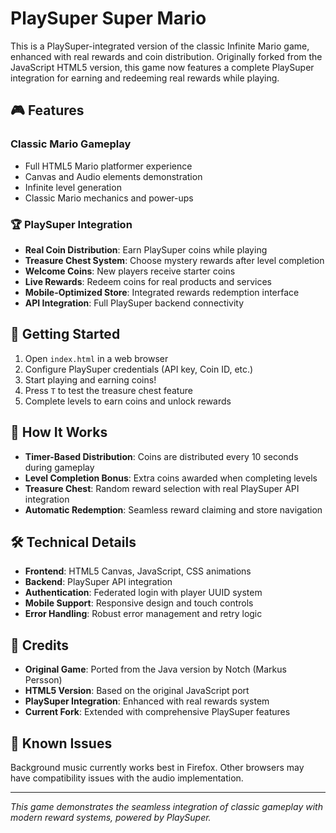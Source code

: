 # PlaySuper Super Mario

This is a PlaySuper-integrated version of the classic Infinite Mario game, enhanced with real rewards and coin distribution. Originally forked from the JavaScript HTML5 version, this game now features a complete PlaySuper integration for earning and redeeming real rewards while playing.

## 🎮 Features

### Classic Mario Gameplay
- Full HTML5 Mario platformer experience
- Canvas and Audio elements demonstration
- Infinite level generation
- Classic Mario mechanics and power-ups

### 🏆 PlaySuper Integration
- **Real Coin Distribution**: Earn PlaySuper coins while playing
- **Treasure Chest System**: Choose mystery rewards after level completion
- **Welcome Coins**: New players receive starter coins
- **Live Rewards**: Redeem coins for real products and services
- **Mobile-Optimized Store**: Integrated rewards redemption interface
- **API Integration**: Full PlaySuper backend connectivity

## 🚀 Getting Started

1. Open `index.html` in a web browser
2. Configure PlaySuper credentials (API key, Coin ID, etc.)
3. Start playing and earning coins!
4. Press `T` to test the treasure chest feature
5. Complete levels to earn coins and unlock rewards

## 🎯 How It Works

- **Timer-Based Distribution**: Coins are distributed every 10 seconds during gameplay
- **Level Completion Bonus**: Extra coins awarded when completing levels
- **Treasure Chest**: Random reward selection with real PlaySuper API integration
- **Automatic Redemption**: Seamless reward claiming and store navigation

## 🛠️ Technical Details

- **Frontend**: HTML5 Canvas, JavaScript, CSS animations
- **Backend**: PlaySuper API integration
- **Authentication**: Federated login with player UUID system
- **Mobile Support**: Responsive design and touch controls
- **Error Handling**: Robust error management and retry logic

## 📝 Credits

- **Original Game**: Ported from the Java version by Notch (Markus Persson)
- **HTML5 Version**: Based on the original JavaScript port
- **PlaySuper Integration**: Enhanced with real rewards system
- **Current Fork**: Extended with comprehensive PlaySuper features

## 🎵 Known Issues

Background music currently works best in Firefox. Other browsers may have compatibility issues with the audio implementation.

---

*This game demonstrates the seamless integration of classic gameplay with modern reward systems, powered by PlaySuper.*


